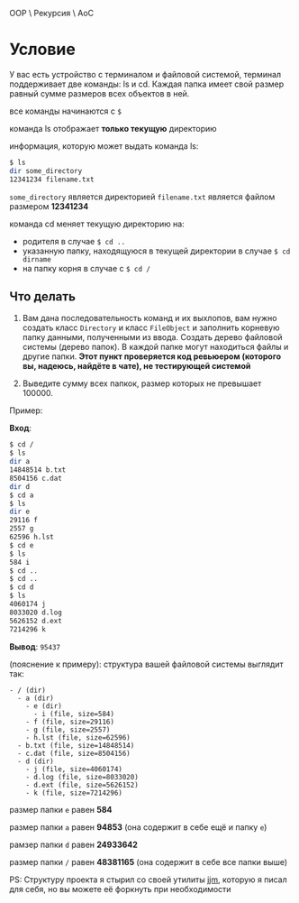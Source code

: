 OOP \ Рекурсия \ AoC

# Условие
У вас есть устройство с терминалом и файловой системой, терминал поддерживает две команды: ls и cd. Каждая папка имеет свой размер равный сумме размеров всех объектов в ней.

все команды начинаются с `$ `

команда ls отображает **только текущую** директорию

информация, которую может выдать команда ls:

```bash
$ ls
dir some_directory
12341234 filename.txt
```
`some_directory` является директорией
`filename.txt` является файлом размером **12341234**

команда cd меняет текущую директорию на:

* родителя в случае `$ cd ..`
* указанную папку, находящуюся в текущей директории в случае `$ cd dirname`
* на папку корня в случае с `$ cd /`


## Что делать
1) Вам дана последовательность команд и их выхлопов, вам нужно создать класс `Directory` и класс `FileObject` и заполнить корневую папку данными, полученными из ввода. Создать дерево файловой системы (дерево папок). В каждой папке могут находиться файлы и другие папки. **Этот пункт проверяется код ревьюером (которого вы, надеюсь, найдёте в чате), не тестирующей системой**

2) Выведите сумму всех папкок, размер которых не превышает 100000.

Пример: 

**Вход**: 
```bash
$ cd /
$ ls
dir a
14848514 b.txt
8504156 c.dat
dir d
$ cd a
$ ls
dir e
29116 f
2557 g
62596 h.lst
$ cd e
$ ls
584 i
$ cd ..
$ cd ..
$ cd d
$ ls
4060174 j
8033020 d.log
5626152 d.ext
7214296 k
```

**Вывод**:
```95437```

(пояснение к примеру): 
структура вашей файловой системы выглядит так:
```
- / (dir)
  - a (dir)
    - e (dir)
      - i (file, size=584)
    - f (file, size=29116)
    - g (file, size=2557)
    - h.lst (file, size=62596)
  - b.txt (file, size=14848514)
  - c.dat (file, size=8504156)
  - d (dir)
    - j (file, size=4060174)
    - d.log (file, size=8033020)
    - d.ext (file, size=5626152)
    - k (file, size=7214296)
```
размер папки `e` равен **584**

размер папки `a` равен **94853** (она содержит в себе ещё и папку `e`)

рамзер папки `d` равен **24933642**

размер папки `/` равен **48381165** (она содержит в себе все папки выше)

PS: Структуру проекта я стырил со своей утилиты [jjm](https://github.com/rasputyashka/jjm), которую я писал для себя, но вы можете её форкнуть при необходимости
